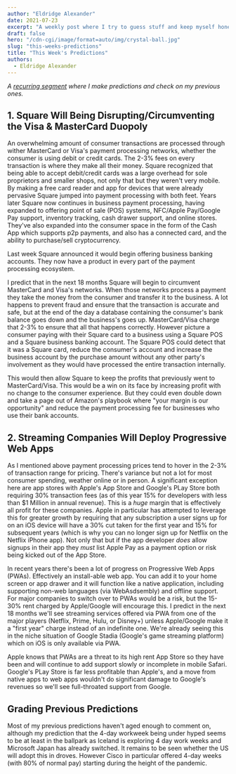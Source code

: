 ```yaml
---
author: "Eldridge Alexander"
date: 2021-07-23
excerpt: "A weekly post where I try to guess stuff and keep myself honest"
draft: false
hero: "/cdn-cgi/image/format=auto/img/crystal-ball.jpg"
slug: "this-weeks-predictions"
title: "This Week's Predictions"
authors:
  - Eldridge Alexander
---
```



*A [recurring segment](https://blog.eldrid.ge/2021/04/17/this-weeks-predictions/) where I make predictions and check on my previous ones.*

## 1. Square Will Being Disrupting/Circumventing the Visa & MasterCard Duopoly

An overwhelming amount of consumer transactions are processed through wither MasterCard or Visa's payment processing networks, whether the consumer is using debit or credit cards. The 2-3% fees on every transaction is where they make all their money. Square recognized that being able to accept debit/credit cards was a large overhead for sole proprietors and smaller shops, not only that but they weren't very mobile. By making a free card reader and app for devices that were already pervasive Square jumped into payment processing with both feet. Years later Square now continues in business payment processing, having expanded to offering point of sale (POS) systems, NFC/Apple Pay/Google Pay support, inventory tracking, cash drawer support, and online stores. They've also expanded into the consumer space in the form of the Cash App which supports p2p payments, and also has a connected card, and the ability to purchase/sell cryptocurrency. 

Last week Square announced it would begin offering business banking accounts. They now have a product in every part of the payment processing ecosystem. 

I predict that in the next 18 months Square will begin to circumvent MasterCard and Visa's networks. When those networks process a payment they take the money from the consumer and transfer it to the business. A lot happens to prevent fraud and ensure that the transaction is accurate and safe, but at the end of the day a database containing the consumer's bank balance goes down and the business's goes up. MasterCard/Visa charge that 2-3% to ensure that all that happens correctly. However picture a consumer paying with their Square card to a business using a Square POS and a Square business banking account. The Square POS could detect that it was a Square card, reduce the consumer's account and increase the business account by the purchase amount without any other party's involvement as they would have processed the entire transaction internally.  

This would then allow Square to keep the profits that previously went to MasterCard/Visa. This would be a win on its face by increasing profit with no change to the consumer experience. But they could even double down and take a page out of Amazon's playbook where "your margin is our opportunity" and reduce the payment processing fee for businesses who use their bank accounts.  

## 2. Streaming Companies Will Deploy Progressive Web Apps

As I mentioned above payment processing prices tend to hover in the 2-3% of transaction range for pricing. There's variance but not a lot for most consumer spending, weather online or in person. A significant exception here are app stores with Apple's App Store and Google's PLay Store both requiring 30% transaction fees (as of this year 15% for developers with less than $1 Million in annual revenue). This is a *huge* margin that is effectively all profit for these companies. Apple in particular has attempted to leverage this for greater growth by requiring that any subscription a user signs up for on an iOS device will have a 30% cut taken for the first year and 15% for subsequent years (which is why you can no longer sign up for Netflix on the Netflix iPhone app). Not only that but if the app developer *does* allow signups in their app they *must* list Apple Pay as a payment option or risk being kicked out of the App Store. 


In recent years there's been a lot of progress on Progressive Web Apps (PWAs). Effectively an install-able web app. You can add it to your home screen or app drawer and it will function like a native application, including supporting non-web languages (via WebAsdsembly) and offline support. For major companies to switch over to PWAs would be a risk, but the 15-30% rent charged by Apple/Google will encourage this. I predict in the next 18 months we'll see streaming services offered via PWA from one of the major players (Netflix, Prime, Hulu, or Disney+) unless Apple/Google make it a "first year" charge instead of an indefinite one. We're already seeing this in the niche situation of Google Stadia (Google's game streaming platform) which on iOS is only available via PWA. 

Apple knows that PWAs are a threat to its high rent App Store so they have been and will continue to add support slowly or incomplete in mobile Safari. Google's PLay Store is far less profitable than Apple's, and a move from native apps to web apps wouldn't do significant damage to Google's revenues so we'll see full-throated support from Google. 


## Grading Previous Predictions

Most of my previous predictions haven't aged enough to comment on, although my prediction that the 4-day workweek being under hyped seems to be at least in the ballpark as Iceland is exploring 4 day work weeks and Microsoft Japan has already switched. It remains to be seen whether the US will adopt this in droves. However Cisco in particular offered 4-day weeks (with 80% of normal pay) starting during the height of the pandemic.